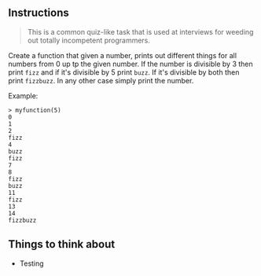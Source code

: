 Instructions
------------

> This is a common quiz-like task that is used at interviews for weeding out totally incompetent programmers.

Create a function that given a number, prints out different things for all numbers from 0 up tp the given number. If the number is divisible by 3 then print `fizz` and if it's divisible by 5 print `buzz`. If it's divisible by both then print `fizzbuzz`. In any other case simply print the number.

Example:

    > myfunction(5)
    0
    1
    2
    fizz
    4
    buzz
    fizz
    7
    8
    fizz
    buzz
    11
    fizz
    13
    14
    fizzbuzz


Things to think about
---------------------

  * Testing
